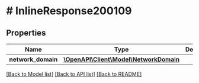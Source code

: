 # # InlineResponse200109

## Properties

Name | Type | Description | Notes
------------ | ------------- | ------------- | -------------
**network_domain** | [**\OpenAPI\Client\Model\NetworkDomain**](NetworkDomain.md) |  | [optional]

[[Back to Model list]](../../README.md#models) [[Back to API list]](../../README.md#endpoints) [[Back to README]](../../README.md)
